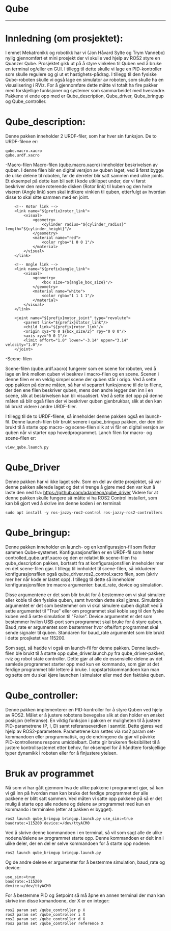 # Qube
-----
# Innledning (om prosjektet):
I emnet Mekatronikk og robotikk har vi (Jon Håvard Sylte og Trym Vannebo) nylig gjennomført et mini prosjekt der vi skulle ved hjelp av ROS2 styre en Quanzer Qube. 
Prosjektet gikk ut på å styre vinkelen til Quben ved å bruke en terminal og/eller en GUI. I tillegg til dette skulle vi lage en PID-kontroller som skulle regulere og gi ut et hastighets-pådrag. I tillegg til den fysiske Qube-roboten skulle vi også lage en simulator av roboten, som skulle ha en visualisering i RViz. For å gjennomføre dette måtte vi totalt ha fire pakker med forskjellige funksjoner og systemer som sammarbeidet med hverandre. Pakkene vi ende opp med er Qube_description, Qube_driver, Qube_bringup og Qube_controller. 

# Qube_description:
Denne pakken inneholder 2 URDF-filer, som har hver sin funksjon. De to URDF-filene er: 

    qube.macro.xacro
    qube.urdf.xacro
-Macro-filen
Macro-filen (qube.macro.xacro) inneholder beskrivelsen av quben. I denne filen blir en digital versjon av quben laget, ved å først bygge de ulike delene til roboten, før de derreter blir satt sammen med ulike joints. Et eksempel på dette kan bli sett i kode utklippet under, der vi først beskriver den røde roterende disken (Rotor link) til kuben og den hvite viseren (Angle link) som skal indikere vinklen til quben, etterfulgt av hvordan disse to skal sitte sammen med en joint.

        <!-- Rotor link -->
        <link name="${prefix}rotor_link">
            <visual>
                <geometry>
                    <cylinder radius="${cylinder_radius}" length="${cylinder_height}"/>
                </geometry>
                <material name="red">
                    <color rgba="1 0 0 1"/>
                </material>
            </visual>
        </link>
        
        <!-- Angle link -->
        <link name="${prefix}angle_link">
            <visual>
                <geometry>
                    <box size="${angle_box_size}"/>
                </geometry>
                <material name="white">
                    <color rgba="1 1 1 1"/>
                </material>
            </visual>
        </link>

        <joint name="${prefix}motor_joint" type="revolute">
            <parent link="${prefix}stator_link"/>
            <child link="${prefix}rotor_link"/>
            <origin xyz="0 0 ${box_size/2}" rpy="0 0 0"/>
            <axis xyz="0 0 1"/>
            <limit effort="1.0" lower="-3.14" upper="3.14" velocity="1.0"/>
        </joint>

-Scene-filen

Scene-filen (qube.urdf.xacro) fungerer som en scene for roboten, ved å lage en link mellom quben vi beskrev i macro-filen og en scene. Scenen i denne filen er en veldig simpel scene der quben står i origo. Ved å sette opp pakken på denne måten, så har vi separert funksjonene til de to filene, der den ene filen beskriver quben, mens den andre legger den inn i en scene, slik at beskrivelsen kan bli visualisert. Ved å sette det opp på denne måten så blir også filen der vi beskriver quben gjenbrukbar, slik at den kan bli brukt videre i andre URDF-filer.

I tillegg til de to URDF-filene, så inneholder denne pakken også en launch-fil. Denne launch-filen blir brukt senere i qube_bringup pakken, der den blir brukt til å starte opp macro- og scene-filen slik at vi får en digital versjon av quben når vi starter opp hovedprogrammet. Lanch filen for macro- og scene-filen er:

    view_qube.launch.py

# Qube_Driver
Denne pakken har vi ikke laget selv. Som en del av dette prosjektet, så var denne pakken allerede laget og det vi trenge å gjøre med den var kun å laste den ned fra: https://github.com/adamleon/qube_driver
Videre for at denne pakken skulle fungere så måtte vi ha ROS2 Control installert, som kan bli gjort ved å skrive inn denne koden i en terminal:
    
    sudo apt install -y ros-jazzy-ros2-control ros-jazzy-ros2-controllers


# Qube_bringup:
Denne pakken inneholder en launch- og en konfigurasjon-fil som fletter sammen Qube-systemet. Konfigurasjonsfilen er en URDF-fil som heter controlled_qube.urdf.xacro og den er relativt lik scene-filen fra qube_description pakken, bortsett fra at konfigurasjonsfilen inneholder mer en det scene-filen gjør. I tillegg til innholdet til scene-filen, så inkluderer konfigurasjonsfilen også qube_driver.ros2_control.xacro filen, som (skriv mer her når kode er lastet opp). 
I tillegg til dette så inneholder konfigurasjonsfilen tre macro argumenter: baud_rate, device og simulation. 

Disse argumentene er det som blir brukt for å bestemme om vi skal simulere eller koble til den fysiske quben, samt hvordan dette skal gjøres. Simulation argumentet er det som bestemmer om vi skal simulere quben digitalt ved å sette argumentet til "True" eller om programmet skal koble seg til den fyske kuben ved å sette simulation til "False". Device argumentet er det som bestemmer hvilen USB-port som programmet skal bruke for å styre quben. Baud_rate er argumentet som bestemmer hvor ofte/fort programmet skal sende signaler til quben. Standaren for baud_rate argumentet som ble brukt i dette prosjketet var 115200.

Som sagt, så hadde vi også en launch-fil for denne pakken. Denne lauch-filen ble brukt til å starte opp qube_driver.launch.py fra qube_driver-pakken, rviz og robot state controller. Dette gjør at alle de essensielle delene av det samlede programmet starter opp med kun en kommando, som gjør at det ferdige programmet blir lettere å bruke. I oppstartskommandoen kan man og sette om du skal kjøre launchen i simulator eller med den faktiske quben.

# Qube_controller:
Denne pakken implementerer en PID-kontroller for å styre Quben ved hjelp av ROS2. Målet er å justere robotens bevegelse slik at den holder en ønsket posisjon (referanse). En viktig funksjon i pakken er muligheten til å justere PID-parametrene (P, I, D) samt referanseverdien i sanntid. Dette gjøres ved hjelp av ROS2-parametere. Parametrene kan settes via ros2 param set-kommandoen eller programmatisk, og de endringene du gjør vil påvirke PID-kontrollerens respons umiddelbart. Dette gir brukeren fleksibilitet til å justere kontrollsystemet etter behov, for eksempel for å håndtere forskjellige typer dynamikk i roboten eller for å finjustere ytelsen.

# Bruk av programmet
Nå som vi har gått gjennom hva de ulike pakkene i programmet gjør, så kan vi gå inn på hvordan man kan bruke det ferdige programmet der alle pakkene er blitt satt sammen. Ved måten vi satte opp pakkene på så er det mulig å starte opp alle nodene og delene av programmet med kun en kommando i terminalen (etter at pakken er bygget). 
    
    ros2 launch qube_bringup bringup.launch.py use_sim:=true baudrate:=115200 device:=/dev/ttyACM0
Ved å skrive denne kommandoen i en terminal, så vil som sagt alle de ulike nodene/delene av programmet starte opp. Denne kommandoen er delt inn i ulike deler, der en del er selve kommandoen for å starte opp nodene:

    ros2 launch qube_bringup bringup.launch.py 
Og de andre delene er argumenter for å bestemme simulation, baud_rate og device:

    use_sim:=true
    baudrate:=115200
    device:=/dev/ttyACM0
   
For å bestemme PID og Setpoint så må åpne en annen terminal der man kan skrive inn disse komandoene, der X er en integer:

    ros2 param set /qube_controller p X
    ros2 param set /qube_controller i X
    ros2 param set /qube_controller d X
    ros2 param set /qube_controller reference X


